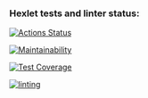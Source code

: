 ### Hexlet tests and linter status:
[![Actions Status](https://github.com/sergmsk/frontend-project-lvl1/workflows/hexlet-check/badge.svg)](https://github.com/sergmsk/frontend-project-lvl1/actions)

[![Maintainability](https://api.codeclimate.com/v1/badges/a99a88d28ad37a79dbf6/maintainability)](https://codeclimate.com/github/codeclimate/codeclimate/maintainability)

[![Test Coverage](https://api.codeclimate.com/v1/badges/a99a88d28ad37a79dbf6/test_coverage)](https://codeclimate.com/github/codeclimate/codeclimate/test_coverage)

[![linting](https://github.com/sergmsk/frontend-project-lvl1/actions/workflows/main_1.yml/badge.svg)](https://github.com/sergmsk/frontend-project-lvl1/actions/workflows/main_1.yml)